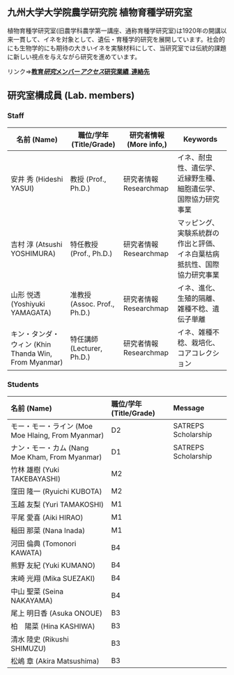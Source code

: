 ## 九州大学大学院農学研究院 植物育種学研究室

植物育種学研究室(旧農学科農学第一講座、通称育種学研究室)は1920年の開講以来一貫して、イネを対象として、遺伝・育種学的研究を展開しています。社会的にも生物学的にも期待の大きいイネを実験材料にして、当研究室では伝統的課題に新しい視点を与えながら研究を進めています。

リンク=>**[教育](index.md)**_**[研究](index.md)**_**[メンバー](members.md)**_**[アクセス](access.md)**_**[研究業績](publication.md)**_**[連絡先](access.md)**

## 研究室構成員 (Lab. members)
### Staff
| 名前 (Name) | 職位/学年 (Title/Grade) | 研究者情報 (More info,) | Keywords |
---- | ---- | ---- |----
| 安井 秀 (Hideshi YASUI) | 教授 (Prof., Ph.D.) | 研究者情報 Researchmap |イネ、耐虫性、遺伝学、近縁野生種、細胞遺伝学、 国際協力研究事業 |
| 吉村 淳 (Atsushi YOSHIMURA) | 特任教授 (Prof., Ph.D.) | 研究者情報 Researchmap |マッピング、実験系統群の作出と評価、イネ白葉枯病抵抗性、国際協力研究事業 |
| 山形 悦透 (Yoshiyuki YAMAGATA) | 准教授 (Assoc. Prof., Ph.D.) | 研究者情報 Researchmap |イネ、進化、生殖的隔離、雑種不稔、遺伝子単離 |
| キン・タンダ・ウィン (Khin Thanda Win, From Myanmar) | 特任講師 (Lecturer, Ph.D.) | 研究者情報 Researchmap | イネ、雑種不稔、栽培化、コアコレクション |


### Students
| 名前 (Name) | 職位/学年 (Title/Grade) | Message |
| :--- | :--- | :--- |
| モー・モー・ライン (Moe Moe Hlaing, From Myanmar) | D2 | SATREPS Scholarship |
| ナン・モー・カム (Nang Moe Kham, From Myanmar) | D1 | SATREPS Scholarship |
| 竹林 雄樹 (Yuki TAKEBAYASHI) | M2 |  |
| 窪田 隆一 (Ryuichi KUBOTA) | M2 |  |
| 玉越 友梨 (Yuri TAMAKOSHI) | M1 | | 
| 平尾 愛喜 (Aiki HIRAO) | M1 | | 
| 稲田 那菜 (Nana Inada) | M1 | | 
| 河田 倫典 (Tomonori KAWATA) | B4 | | 
| 熊野 友紀 (Yuki KUMANO) | B4 | | 
| 末崎 光翔 (Mika SUEZAKI) | B4 | | 
| 中山 聖菜 (Seina NAKAYAMA) | B4 | | 
| 尾上 明日香 (Asuka ONOUE) | B3 | | 
| 柏　陽菜 (Hina KASHIWA) | B3 | | 
| 清水 陸史 (Rikushi SHIMUZU) | B3 | | 
| 松嶋 章 (Akira Matsushima) | B3 | | 
